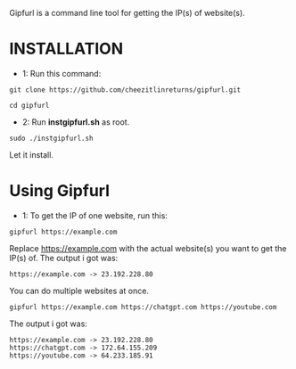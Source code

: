 Gipfurl is a command line tool for getting the IP(s) of website(s).

# INSTALLATION
- 1:
Run this command:

```
git clone https://github.com/cheezitlinreturns/gipfurl.git
```
```
cd gipfurl
```
- 2:
Run **instgipfurl.sh** as root.
```
sudo ./instgipfurl.sh
```
Let it install.

# Using Gipfurl

- 1:
To get the IP of one website, run this:
```
gipfurl https://example.com
```
Replace https://example.com with the actual website(s) you want to get the IP(s) of.
The output i got was:
```
https://example.com -> 23.192.228.80
```

You can do multiple websites at once.
```
gipfurl https://example.com https://chatgpt.com https://youtube.com
```
The output i got was:
```
https://example.com -> 23.192.228.80
https://chatgpt.com -> 172.64.155.209
https://youtube.com -> 64.233.185.91
```
